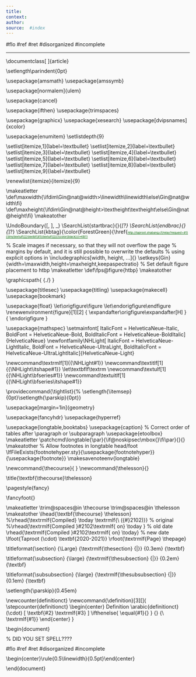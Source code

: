 ```yaml
---
title:   
context: 
author:  
source:  #index
---
```


#flo #ref #ret 
#disorganized #incomplete

---
\documentclass[
]{article}

\setlength\parindent{0pt}

\usepackage{amsmath}
\usepackage{amssymb}

\usepackage[normalem]{ulem}

\usepackage{cancel}

\usepackage{ifthen}
\usepackage{trimspaces}

\usepackage{graphicx}
\usepackage{xesearch}
\usepackage[dvipsnames]{xcolor}

\usepackage{enumitem}
\setlistdepth{9}

\setlist[itemize,1]{label=\textbullet}
\setlist[itemize,2]{label=\textbullet}
\setlist[itemize,3]{label=\textbullet}
\setlist[itemize,4]{label=\textbullet}
\setlist[itemize,5]{label=\textbullet}
\setlist[itemize,6]{label=\textbullet}
\setlist[itemize,7]{label=\textbullet}
\setlist[itemize,8]{label=\textbullet}
\setlist[itemize,9]{label=\textbullet}

\renewlist{itemize}{itemize}{9}

\makeatletter
\def\maxwidth{\ifdim\Gin@nat@width>\linewidth\linewidth\else\Gin@nat@width\fi}
\def\maxheight{\ifdim\Gin@nat@height>\textheight\textheight\else\Gin@nat@height\fi}
\makeatother


\UndoBoundary{[, ], \_}
\SearchList{startbrac}{}{*[?}
\SearchList{endbrac}{}{*]?}
\SearchList{kbtag}{\color{ForestGreen}{\href{http://taproot.shabang.cf/relay?request=#1}{\tiny\textulf{[[}\textbf{#1}\textulf{]]}}}\color{black}}{*KB?}



% Scale images if necessary, so that they will not overflow the page
% margins by default, and it is still possible to overwrite the defaults
% using explicit options in \includegraphics[width, height, ...]{}
\setkeys{Gin}{width=\maxwidth,height=\maxheight,keepaspectratio}
% Set default figure placement to htbp
\makeatletter
\def\fps@figure{htbp}
\makeatother

\graphicspath{ {./} }

\usepackage{titlesec}
\usepackage{titling}
\usepackage{makecell}
\usepackage{bookmark}

\usepackage{float}
\let\origfigure\figure
\let\endorigfigure\endfigure
\renewenvironment{figure}[1][2] {
    \expandafter\origfigure\expandafter[H]
} {
    \endorigfigure
}

\usepackage{mathspec}
\setmainfont[
   ItalicFont     = HelveticaNeue-Italic,
   BoldFont       = HelveticaNeue-Bold,
   BoldItalicFont = HelveticaNeue-BoldItalic]{HelveticaNeue}
\newfontfamily\NHLight[
   ItalicFont     = HelveticaNeue-LightItalic,
   BoldFont       = HelveticaNeue-UltraLight,
   BoldItalicFont = HelveticaNeue-UltraLightItalic]{HelveticaNeue-Light}

\newcommand\textrmlf[1]{{\NHLight#1}}
\newcommand\textitlf[1]{{\NHLight\itshape#1}}
\let\textbflf\textrm
\newcommand\textulf[1]{{\NHLight\bfseries#1}}
\newcommand\textuitlf[1]{{\NHLight\bfseries\itshape#1}}

\providecommand{\tightlist}{%
  \setlength{\itemsep}{0pt}\setlength{\parskip}{0pt}}



\usepackage[margin=1in]{geometry}

\usepackage{fancyhdr}
\usepackage{hyperref}

\usepackage{longtable,booktabs}
\usepackage{caption}
% Correct order of tables after \paragraph or \subparagraph
\usepackage{etoolbox}
\makeatletter
\patchcmd\longtable{\par}{\if@noskipsec\mbox{}\fi\par}{}{}
\makeatother
% Allow footnotes in longtable head/foot
\IfFileExists{footnotehyper.sty}{\usepackage{footnotehyper}}{\usepackage{footnote}}
\makesavenoteenv{longtable}


\newcommand{\thecourse}{  }
\newcommand{\thelesson}{}

\title{\textbf{\thecourse}\thelesson}

\pagestyle{fancy}

\fancyfoot{}

\makeatletter
\trim@spaces@in \thecourse
\trim@spaces@in \thelesson
\makeatother
\lhead{\textbf{\thecourse} \thelesson}
%\rhead{\textrmlf{Compiled} \today \textrmlf{\ ({\#}2102)}}    % original
%\rhead{\textrmlf{Compiled }\#2102\textrmlf{ on} \today }      % old date
\rhead{\textrmlf{Compiled }\#2102\textrmlf{ on} \today}       % new date
\lfoot{Taproot \(\cdot\) \textbf{2020-2021}}
\rfoot{\textrmlf{Page} \thepage}


\titleformat{\section}
{\Large}
{\textrmlf{\thesection} {|}}
{0.3em}
{\textbf}


\titleformat{\subsection}
{\large}
{\textrmlf{\thesubsection} {|}}
{0.2em}
{\textbf}

\titleformat{\subsubsection}
{\large}
{\textrmlf{\thesubsubsection} {|}}
{0.1em}
{\textbf}

\setlength{\parskip}{0.45em}

\newcounter{definitionct}
\newcommand{\definition}[3][]{
    \stepcounter{definitionct}
    \begin{center}
        Definition \arabic{definitionct} \(\cdot\) [ \textbf{#2} \textrmlf{#3} ]
        \ifthenelse{ \equal{#1}{} }
            {}
            {\\ \textrmlf{#1}}
    \end{center}
}

\begin{document}

% DID YOU SET SPELL????

\#flo \#ref \#ret \#disorganized \#incomplete

\begin{center}\rule{0.5\linewidth}{0.5pt}\end{center}

\end{document}
<!DOCTYPE html PUBLIC "-//W3C//DTD XHTML 1.0 Transitional//EN" "http://www.w3.org/TR/xhtml1/DTD/xhtml1-transitional.dtd">
<html xmlns="http://www.w3.org/1999/xhtml">
    <head>
        <meta http-equiv="Content-Type" content="text/html; charset=utf-8" />
        <meta http-equiv="Content-Style-Type" content="text/css" />
        <meta name="generator" content="pandoc" />
                        <title>  </title>
        <style type="text/css">code{white-space: pre;}</style>
                                                <meta name="viewport" content="width=device-width, initial-scale=1.0">
        <script src="https://code.jquery.com/jquery-3.5.1.min.js" integrity="sha256-9/aliU8dGd2tb6OSsuzixeV4y/faTqgFtohetphbbj0=" crossorigin="anonymous"></script>
        <style>
html {
    min-height: 100%;
    min-width: 100%;
    font-family: "HelveticaNeue-Light", "Helvetica Neue Light", "Helvetica Neue", Helvetica, Arial, "Lucida Grande", sans-serif; 
    font-weight: 300;
    background-color: #fafafa;
}

    #center-viewport {
        margin: 0 auto;
        padding-left: 20px;
        padding-right: 20px;
        max-width: 1200px;
        padding-bottom: 20px;
    }

    img {
        max-height: 40vh;
        width: auto;
        max-width: 100%;
    }

    a {
        font-size: 8px; color: darkgreen
    }

    h1, h2, h3 {
        margin: 0;
    }

    p {
        margin: 0;
        margin-bottom: 10px;
        margin-top: 5px;
    }

    h1 {
        margin-top: 20px;
        display: inline-block;
        /* border-bottom: 2px rgba(191, 60, 60, 0.4) solid; */
    }

    h2 {
        margin-top: 10px;
    }

    h3 {
        margin-top: 20px;
    }

    body {
        margin: 0;
    }

        </style>
    </head>
    <body>
        <div style="position: sticky; position: -webkit-sticky; top: 0; height: 30px; width: 100%; background-color: #BF3C3C; margin-bottom: 20px;z-index: 10000; color: white;   display: flex; flex-direction: column; justify-content: center;">
            <div><span style='cursor: pointer; font-family: "Courier New", Courier, monospace; font-weight: 700; margin-left: 20px' onclick="window.location.href='https://taproot.shabang.cf/'">Taproot</span><span style='cursor: default; font-family: "Courier New", Courier, monospace; font-weight: 300 !important; margin-right: 20px; float:right'> <strong></strong> </span></div>
        </div>
        <div id="center-viewport">
            <p>#flo #ref #ret #disorganized #incomplete</p>
            <hr />
        </div>

        <script>
            $(document).ready(function() {
                // Generate clickable links
                let content = $("#center-viewport").html().replace(/<span>\[<\/span><span>\[<\/span>\w*?<span>]<\/span><span>]/gi, function(x) {
                    <!--let docPointer = x.match(/(\w)*/);-->
                        <!--let docPointer = x.match(/KB\w*/);-->
                    docPointer = [ x.replace(/\<\/?[a-z]+\>/g, '').slice(2, -2) ]

                    if (docPointer) {
                        let url = `https://taproot.shabang.cf/relay?request=${docPointer[0]}`;
                        return `<a href="${url}"><span>[[</span><span>${docPointer[0]}</span><span>]]</span></a>`;
                    } else {
                        console.log(`Cannot parse , returning...`);
                        return x;
                    }
                })
                $("#center-viewport").html(content);
                $("img").each(function() {  
                    let src = this.src.replace(/.*?\/Users\/houliu\/Documents\/School%20Work\/2020-2021\/KnowledgeBase\//gi, "https://taproot.shabang.cf/");
                    console.log(src);
                    $(this).attr("src", src);
                });
            });
        </script>
    </body>
</html>
---
title:   
context: 
author:  
source:  #index
---

#flo #ref #ret 
#disorganized #incomplete

<!DOCTYPE html PUBLIC "-//W3C//DTD XHTML 1.0 Transitional//EN" "http://www.w3.org/TR/xhtml1/DTD/xhtml1-transitional.dtd">
<html xmlns="http://www.w3.org/1999/xhtml">
    <head>
        <meta http-equiv="Content-Type" content="text/html; charset=utf-8" />
        <meta http-equiv="Content-Style-Type" content="text/css" />
        <meta name="generator" content="pandoc" />
                        <title>  </title>
        <style type="text/css">code{white-space: pre;}</style>
                                                <meta name="viewport" content="width=device-width, initial-scale=1.0">
        <script src="https://code.jquery.com/jquery-3.5.1.min.js" integrity="sha256-9/aliU8dGd2tb6OSsuzixeV4y/faTqgFtohetphbbj0=" crossorigin="anonymous"></script>
        <style>
html {
    min-height: 100%;
    min-width: 100%;
    font-family: "HelveticaNeue-Light", "Helvetica Neue Light", "Helvetica Neue", Helvetica, Arial, "Lucida Grande", sans-serif; 
    font-weight: 300;
    background-color: #fafafa;
}

    #center-viewport {
        margin: 0 auto;
        padding-left: 20px;
        padding-right: 20px;
        max-width: 1200px;
        padding-bottom: 20px;
    }

    img {
        max-height: 40vh;
        width: auto;
        max-width: 100%;
    }

    a {
        font-size: 8px; color: darkgreen
    }

    h1, h2, h3 {
        margin: 0;
    }

    p {
        margin: 0;
        margin-bottom: 10px;
        margin-top: 5px;
    }

    h1 {
        margin-top: 20px;
        display: inline-block;
        /* border-bottom: 2px rgba(191, 60, 60, 0.4) solid; */
    }

    h2 {
        margin-top: 10px;
    }

    h3 {
        margin-top: 20px;
    }

    body {
        margin: 0;
    }

        </style>
    </head>
    <body>
        <div style="position: sticky; position: -webkit-sticky; top: 0; height: 30px; width: 100%; background-color: #BF3C3C; margin-bottom: 20px;z-index: 10000; color: white;   display: flex; flex-direction: column; justify-content: center;">
            <div><span style='cursor: pointer; font-family: "Courier New", Courier, monospace; font-weight: 700; margin-left: 20px' onclick="window.location.href='https://taproot.shabang.cf/'">Taproot</span><span style='cursor: default; font-family: "Courier New", Courier, monospace; font-weight: 300 !important; margin-right: 20px; float:right'> <strong></strong> </span></div>
        </div>
        <div id="center-viewport">
            <p>#flo #ref #ret #disorganized #incomplete</p>
            <hr />
        </div>

        <script>
            $(document).ready(function() {
                // Generate clickable links
                let content = $("#center-viewport").html().replace(/<span>\[<\/span><span>\[<\/span>\w*?<span>]<\/span><span>]/gi, function(x) {
                    <!--let docPointer = x.match(/(\w)*/);-->
                        <!--let docPointer = x.match(/KB\w*/);-->
                    docPointer = [ x.replace(/\<\/?[a-z]+\>/g, '').slice(2, -2) ]

                    if (docPointer) {
                        let url = `https://taproot.shabang.cf/relay?request=${docPointer[0]}`;
                        return `<a href="${url}"><span>[[</span><span>${docPointer[0]}</span><span>]]</span></a>`;
                    } else {
                        console.log(`Cannot parse , returning...`);
                        return x;
                    }
                })
                $("#center-viewport").html(content);
                $("img").each(function() {  
                    let src = this.src.replace(/.*?\/Users\/houliu\/Documents\/School%20Work\/2020-2021\/KnowledgeBase\//gi, "https://taproot.shabang.cf/");
                    console.log(src);
                    $(this).attr("src", src);
                });
            });
        </script>
    </body>
</html>
---
